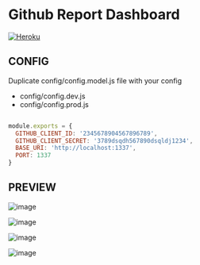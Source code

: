 # Github Report Dashboard
[![Heroku](https://heroku-badge.herokuapp.com/?app=heroku-badge)](https://peaceful-temple-15204.herokuapp.com/)

## CONFIG

Duplicate config/config.model.js file with your config
- config/config.dev.js
- config/config.prod.js

```config.dev.js

module.exports = {
  GITHUB_CLIENT_ID: '2345678904567896789',
  GITHUB_CLIENT_SECRET: '3789dsqdh567890dsqldj1234',
  BASE_URI: 'http://localhost:1337',
  PORT: 1337
}

```
## PREVIEW

![image](https://user-images.githubusercontent.com/3717296/46327127-099cb580-c5ce-11e8-892d-f3fe853247f4.png)

![image](https://cloud.githubusercontent.com/assets/3717296/24350718/8d925510-12e3-11e7-9930-c39217bf3971.png)

![image](https://cloud.githubusercontent.com/assets/3717296/24350728/96e1da14-12e3-11e7-8349-57d42b10f0ee.png)

![image](https://cloud.githubusercontent.com/assets/3717296/24350747/a904807a-12e3-11e7-8fdd-cc8f7f04b6f0.png)
